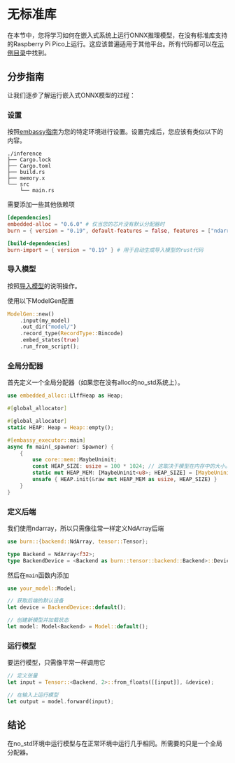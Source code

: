 # 无标准库

在本节中，您将学习如何在嵌入式系统上运行ONNX推理模型，在没有标准库支持的Raspberry Pi Pico上运行。这应该普遍适用于其他平台。所有代码都可以在[示例目录](https://github.com/tracel-ai/burn/tree/main/examples/raspberry-pi-pico)中找到。

## 分步指南

让我们逐步了解运行嵌入式ONNX模型的过程：

### 设置
按照[embassy指南](https://embassy.dev/book/#_getting_started)为您的特定环境进行设置。设置完成后，您应该有类似以下的内容。
```
./inference
├── Cargo.lock
├── Cargo.toml
├── build.rs
├── memory.x
└── src
    └── main.rs
```

需要添加一些其他依赖项
```toml
[dependencies]
embedded-alloc = "0.6.0" # 仅当您的芯片没有默认分配器时
burn = { version = "0.19", default-features = false, features = ["ndarray"] } # 后端必须是ndarray

[build-dependencies]
burn-import = { version = "0.19" } # 用于自动生成导入模型的rust代码
```

### 导入模型
按照[导入模型](../import/README.md)的说明操作。

使用以下ModelGen配置
```rs
ModelGen::new()
    .input(my_model)
    .out_dir("model/")
    .record_type(RecordType::Bincode)
    .embed_states(true)
    .run_from_script();
```

### 全局分配器
首先定义一个全局分配器（如果您在没有alloc的no_std系统上）。

```rs
use embedded_alloc::LlffHeap as Heap;

#[global_allocator]
```

```rs
#[global_allocator]
static HEAP: Heap = Heap::empty();

#[embassy_executor::main]
async fn main(_spawner: Spawner) {
	{
        use core::mem::MaybeUninit;
        const HEAP_SIZE: usize = 100 * 1024; // 这取决于模型在内存中的大小。
        static mut HEAP_MEM: [MaybeUninit<u8>; HEAP_SIZE] = [MaybeUninit::uninit(); HEAP_SIZE];
        unsafe { HEAP.init(&raw mut HEAP_MEM as usize, HEAP_SIZE) }
    }
}
```

### 定义后端
我们使用ndarray，所以只需像往常一样定义NdArray后端
```rs
use burn::{backend::NdArray, tensor::Tensor};

type Backend = NdArray<f32>;
type BackendDevice = <Backend as burn::tensor::backend::Backend>::Device;
```

然后在`main`函数内添加
```rs
use your_model::Model;

// 获取后端的默认设备
let device = BackendDevice::default();

// 创建新模型并加载状态
let model: Model<Backend> = Model::default();
```

### 运行模型
要运行模型，只需像平常一样调用它
```rs
// 定义张量
let input = Tensor::<Backend, 2>::from_floats([[input]], &device);

// 在输入上运行模型
let output = model.forward(input);
```

## 结论
在no_std环境中运行模型与在正常环境中运行几乎相同。所需要的只是一个全局分配器。